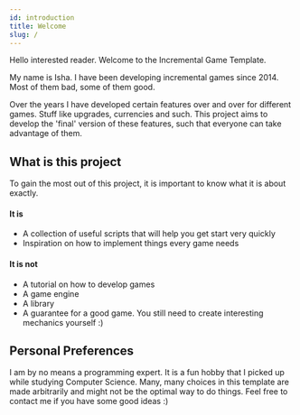 ```yaml
---
id: introduction
title: Welcome
slug: /
---
```


Hello interested reader. Welcome to the Incremental Game Template.

My name is Isha. I have been developing incremental games since 2014. Most of them bad, some of them good.

Over the years I have developed certain features over and over for different games.
Stuff like upgrades, currencies and such.
This project aims to develop the 'final' version of these features, such that everyone can take advantage of them.


## What is this project
To gain the most out of this project, it is important to know what it is about exactly.

#### It is
- A collection of useful scripts that will help you get start very quickly
- Inspiration on how to implement things every game needs

#### It is not
- A tutorial on how to develop games
- A game engine
- A library
- A guarantee for a good game. You still need to create interesting mechanics yourself :)


## Personal Preferences
I am by no means a programming expert. It is a fun hobby that I picked up while studying Computer Science.
Many, many choices in this template are made arbitrarily and might not be the optimal way to do things.
Feel free to contact me if you have some good ideas :)

